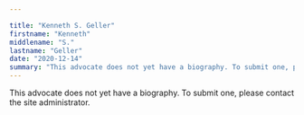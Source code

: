 ```yaml
---

title: "Kenneth S. Geller"
firstname: "Kenneth"
middlename: "S."
lastname: "Geller"
date: "2020-12-14"
summary: "This advocate does not yet have a biography. To submit one, please contact the site administrator."
---
```

This advocate does not yet have a biography. To submit one, please contact the site administrator.


